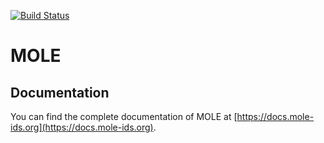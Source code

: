 [![Build Status](https://www.travis-ci.org/mole-ids/mole.svg?branch=master)](https://www.travis-ci.org/mole-ids/mole)

# MOLE


## Documentation

You can find the complete documentation of MOLE at [https://docs.mole-ids.org](https://docs.mole-ids.org).




